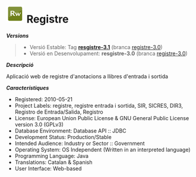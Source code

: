 # ![Logo](https://github.com/GovernIB/maven/raw/binaris/registre/projectinfo_Attachments/icon.jpg) Registre

***Versions***

> - Versió Estable: Tag [__resgistre-3.1__](../../tree/9fa4e7e7272dbd5ca0ec5160a5e54ab4007ed531) (branca [registre-3.0](../../tree/registre-3.0))
> - Versió en Desenvolupament: __resgistre-3.0__ (branca [registre-3.0](../../tree/registre-3.0))

***Descripció***

Aplicació web de registre d'anotacions a llibres d'entrada i sortida

***Característiques***

* Registered: 2010-05-21 
* Project Labels: registre, registre entrada i sortida, SIR, SICRES, DIR3, Registro de Entrada/Salida, Registro
* License: European Union Public License & GNU General Public License version 3.0 (GPLv3)
* Database Environment: Database API :: JDBC
* Development Status: Production/Stable
* Intended Audience: Industry or Sector :: Government
* Operating System: OS Independent (Written in an interpreted language)
* Programming Language: Java
* Translations: Catalan & Spanish
* User Interface: Web-based




